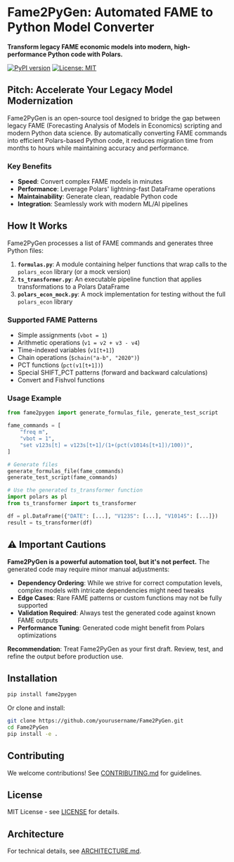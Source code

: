 # Fame2PyGen: Automated FAME to Python Model Converter

**Transform legacy FAME economic models into modern, high-performance Python code with Polars.**

[![PyPI version](https://badge.fury.io/py/fame2pygen.svg)](https://pypi.org/project/fame2pygen/)
[![License: MIT](https://img.shields.io/badge/License-MIT-yellow.svg)](https://opensource.org/licenses/MIT)

## Pitch: Accelerate Your Legacy Model Modernization

Fame2PyGen is an open-source tool designed to bridge the gap between legacy FAME (Forecasting Analysis of Models in Economics) scripting and modern Python data science. By automatically converting FAME commands into efficient Polars-based Python code, it reduces migration time from months to hours while maintaining accuracy and performance.

### Key Benefits
- **Speed**: Convert complex FAME models in minutes
- **Performance**: Leverage Polars' lightning-fast DataFrame operations
- **Maintainability**: Generate clean, readable Python code
- **Integration**: Seamlessly work with modern ML/AI pipelines

## How It Works

Fame2PyGen processes a list of FAME commands and generates three Python files:

1. **`formulas.py`**: A module containing helper functions that wrap calls to the `polars_econ` library (or a mock version)
2. **`ts_transformer.py`**: An executable pipeline function that applies transformations to a Polars DataFrame
3. **`polars_econ_mock.py`**: A mock implementation for testing without the full `polars_econ` library

### Supported FAME Patterns
- Simple assignments (`vbot = 1`)
- Arithmetic operations (`v1 = v2 + v3 - v4`)
- Time-indexed variables (`v1[t+1]`)
- Chain operations (`$chain("a-b", "2020")`)
- PCT functions (`pct(v1[t+1])`)
- Special SHIFT_PCT patterns (forward and backward calculations)
- Convert and Fishvol functions

### Usage Example

```python
from fame2pygen import generate_formulas_file, generate_test_script

fame_commands = [
    "freq m",
    "vbot = 1",
    "set v123s[t] = v123s[t+1]/(1+(pct(v1014s[t+1])/100))",
]

# Generate files
generate_formulas_file(fame_commands)
generate_test_script(fame_commands)

# Use the generated ts_transformer function
import polars as pl
from ts_transformer import ts_transformer

df = pl.DataFrame({"DATE": [...], "V123S": [...], "V1014S": [...]})
result = ts_transformer(df)
```

## ⚠️ Important Cautions

**Fame2PyGen is a powerful automation tool, but it's not perfect.** The generated code may require minor manual adjustments:

- **Dependency Ordering**: While we strive for correct computation levels, complex models with intricate dependencies might need tweaks
- **Edge Cases**: Rare FAME patterns or custom functions may not be fully supported
- **Validation Required**: Always test the generated code against known FAME outputs
- **Performance Tuning**: Generated code might benefit from Polars optimizations

**Recommendation**: Treat Fame2PyGen as your first draft. Review, test, and refine the output before production use.

## Installation

```bash
pip install fame2pygen
```

Or clone and install:

```bash
git clone https://github.com/yourusername/Fame2PyGen.git
cd Fame2PyGen
pip install -e .
```

## Contributing

We welcome contributions! See [CONTRIBUTING.md](CONTRIBUTING.md) for guidelines.

## License

MIT License - see [LICENSE](LICENSE) for details.

## Architecture

For technical details, see [ARCHITECTURE.md](ARCHITECTURE.md).
